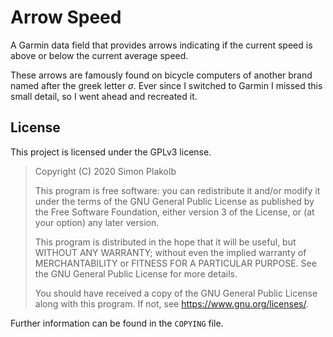 # Arrow Speed

A Garmin data field that provides arrows indicating if the current speed is above or below the current average speed.

These arrows are famously found on bicycle computers of another brand named after the greek letter $\sigma$. Ever since I switched to Garmin I missed this small detail, so I went ahead and recreated it.

## License

This project is licensed under the GPLv3 license. 

>    Copyright (C) 2020 Simon Plakolb
>
>   This program is free software: you can redistribute it and/or modify
>   it under the terms of the GNU General Public License as published by
>   the Free Software Foundation, either version 3 of the License, or
>   (at your option) any later version.
>
>   This program is distributed in the hope that it will be useful,
>   but WITHOUT ANY WARRANTY; without even the implied warranty of
>   MERCHANTABILITY or FITNESS FOR A PARTICULAR PURPOSE.  See the
>   GNU General Public License for more details.
>
>   You should have received a copy of the GNU General Public License
>   along with this program.  If not, see <https://www.gnu.org/licenses/>.

Further information can be found in the ```COPYING``` file.
